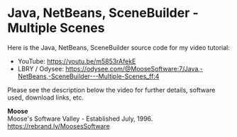 # Java, NetBeans, SceneBuilder - Multiple Scenes

Here is the Java, NetBeans, SceneBuilder source code for my video tutorial:
* YouTube: https://youtu.be/m5853rAfekE
* LBRY / Odysee: https://odysee.com/@MooseSoftware:7/Java,-NetBeans,-SceneBuilder---Multiple-Scenes_ff:4

Please see the description below the video for further details, software used, download links, etc.

**Moose**
<br>Moose's Software Valley - Established July, 1996.
<br>https://rebrand.ly/MoosesSoftware
